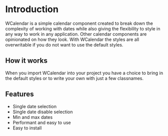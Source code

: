 # Introduction

WCalendar is a simple calendar component created to break down the complexity of working with dates while also giving the flexibility to style in any way to work in any application. Other calendar components are opinionated on how they look. With WCalendar the styles are all overwritable if you do not want to use the default styles.

## How it works

When you import WCalendar into your project you have a choice to bring in the default styles or to write your own with just a few classnames.

## Features

- Single date selection
- Single date disable selection
- Min and max dates
- Performant and easy to use
- Easy to install
